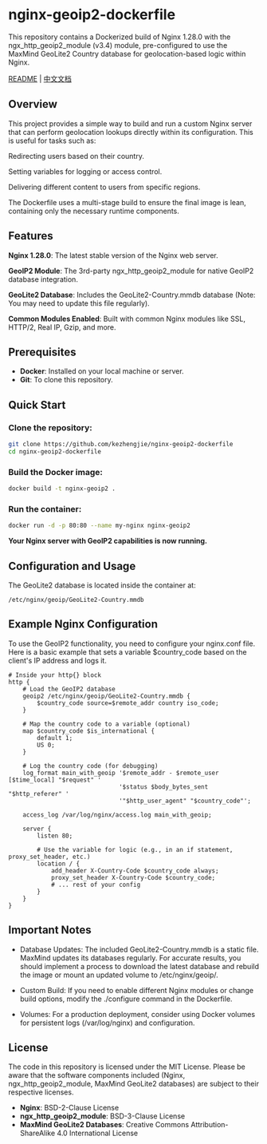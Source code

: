 # nginx-geoip2-dockerfile
This repository contains a Dockerized build of Nginx 1.28.0 with the ngx_http_geoip2_module (v3.4) module, pre-configured to use the MaxMind GeoLite2 Country database for geolocation-based logic within Nginx.

[README](README.md) | [中文文档](README.zh-CN.md)

## Overview 
This project provides a simple way to build and run a custom Nginx server that can perform geolocation lookups directly within its configuration. This is useful for tasks such as:

Redirecting users based on their country.

Setting variables for logging or access control.

Delivering different content to users from specific regions.

The Dockerfile uses a multi-stage build to ensure the final image is lean, containing only the necessary runtime components.

## Features
**Nginx 1.28.0**: The latest stable version of the Nginx web server.

**GeoIP2 Module**: The 3rd-party ngx_http_geoip2_module for native GeoIP2 database integration.

**GeoLite2 Database**: Includes the GeoLite2-Country.mmdb database (Note: You may need to update this file regularly).

**Common Modules Enabled**: Built with common Nginx modules like SSL, HTTP/2, Real IP, Gzip, and more.

## Prerequisites
* **Docker**: Installed on your local machine or server.
* **Git**: To clone this repository.

## Quick Start
### Clone the repository:
```bash
git clone https://github.com/kezhengjie/nginx-geoip2-dockerfile  
cd nginx-geoip2-dockerfile
```

### Build the Docker image:

```bash
docker build -t nginx-geoip2 .
```
### Run the container:

```bash
docker run -d -p 80:80 --name my-nginx nginx-geoip2
```
**Your Nginx server with GeoIP2 capabilities is now running.**


## Configuration and Usage
The GeoLite2 database is located inside the container at:

```
/etc/nginx/geoip/GeoLite2-Country.mmdb
```
## Example Nginx Configuration
To use the GeoIP2 functionality, you need to configure your nginx.conf file. Here is a basic example that sets a variable $country_code based on the client's IP address and logs it.

```nginx
# Inside your http{} block
http {
    # Load the GeoIP2 database
    geoip2 /etc/nginx/geoip/GeoLite2-Country.mmdb {
        $country_code source=$remote_addr country iso_code;
    }

    # Map the country code to a variable (optional)
    map $country_code $is_international {
        default 1;
        US 0;
    }

    # Log the country code (for debugging)
    log_format main_with_geoip '$remote_addr - $remote_user [$time_local] "$request" '
                               '$status $body_bytes_sent "$http_referer" '
                               '"$http_user_agent" "$country_code"';

    access_log /var/log/nginx/access.log main_with_geoip;

    server {
        listen 80;

        # Use the variable for logic (e.g., in an if statement, proxy_set_header, etc.)
        location / {
            add_header X-Country-Code $country_code always;
            proxy_set_header X-Country-Code $country_code;
            # ... rest of your config
        }
    }
}
```

## Important Notes
* Database Updates: The included GeoLite2-Country.mmdb is a static file. MaxMind updates its databases regularly. For accurate results, you should implement a process to download the latest database and rebuild the image or mount an updated volume to /etc/nginx/geoip/.

* Custom Build: If you need to enable different Nginx modules or change build options, modify the ./configure command in the Dockerfile.

* Volumes: For a production deployment, consider using Docker volumes for persistent logs (/var/log/nginx) and configuration.

## License
The code in this repository is licensed under the MIT License. Please be aware that the software components included (Nginx, ngx_http_geoip2_module, MaxMind GeoLite2 databases) are subject to their respective licenses.

* **Nginx**: BSD-2-Clause License
* **ngx_http_geoip2_module**: BSD-3-Clause License
* **MaxMind GeoLite2 Databases**: Creative Commons Attribution-ShareAlike 4.0 International License